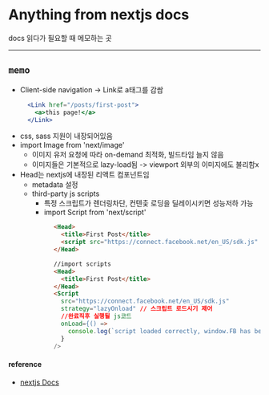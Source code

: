 # Anything from nextjs docs
  docs 읽다가 필요할 때 메모하는 곳
***

## `memo`

- Client-side navigation -> Link로 a태그를 감쌈
  ```jsx
    <Link href="/posts/first-post">
      <a>this page!</a>
    </Link>
  ```
- css, sass 지원이 내장되어있음
- import Image from 'next/image'
  - 이미지 유저 요청에 따라 on-demand 최적화, 빌드타임 늘지 않음
  - 이미지들은 기본적으로 lazy-load됨 -> viewport 외부의 이미지에도 불리함x
- Head는 nextjs에 내장된 리액트 컴포넌트임
  - metadata 설정
  - third-party js scripts
    - 특정 스크립트가 렌더링차단, 컨텐츷 로딩을 딜레이시키면 성능저하 가능
    - import Script from 'next/script'
    ```html
          <Head>
            <title>First Post</title>
            <script src="https://connect.facebook.net/en_US/sdk.js" />
          </Head>

          //import scripts
          <Head>
            <title>First Post</title>
          </Head>
          <Script
            src="https://connect.facebook.net/en_US/sdk.js"
            strategy="lazyOnload" // 스크립트 로드시기 제어
            //완료직후 실행될 js코드
            onLoad={() =>
              console.log(`script loaded correctly, window.FB has been populated`)
            }
          />
    ```
#### reference
- [nextjs Docs](https://nextjs.org/docs/basic-features/data-fetching)

